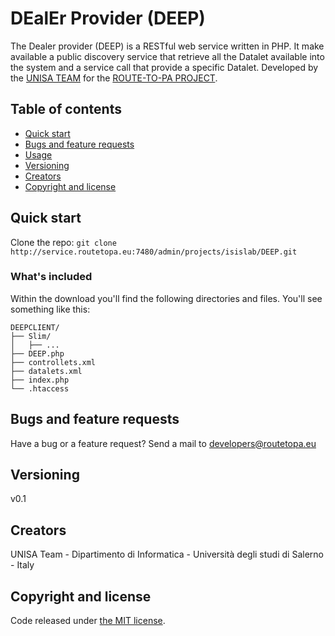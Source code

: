 # DEalEr Provider (DEEP)

The Dealer provider (DEEP) is a RESTful web service written in PHP. It make available a public discovery service that retrieve all the Datalet available into the system and a service call that provide a specific Datalet.
Developed by the [UNISA TEAM](http://www.isislab.it/) for the [ROUTE-TO-PA PROJECT](http://www.routetopa.eu/).


## Table of contents

* [Quick start](#quick-start)
* [Bugs and feature requests](#bugs-and-feature-requests)
* [Usage](#usage)
* [Versioning](#versioning)
* [Creators](#creators)
* [Copyright and license](#copyright-and-license)


## Quick start

Clone the repo: `git clone http://service.routetopa.eu:7480/admin/projects/isislab/DEEP.git`

### What's included

Within the download you'll find the following directories and files. You'll see something like this:

```
DEEPCLIENT/
├── Slim/
│   ├── ...
├── DEEP.php
├── controllets.xml
├── datalets.xml
├── index.php
└── .htaccess
```

## Bugs and feature requests

Have a bug or a feature request? 
Send a mail to developers@routetopa.eu

## Versioning
v0.1

## Creators
UNISA Team - Dipartimento di Informatica - Università degli studi di Salerno - Italy

## Copyright and license

Code released under [the MIT license](https://opensource.org/licenses/MIT).